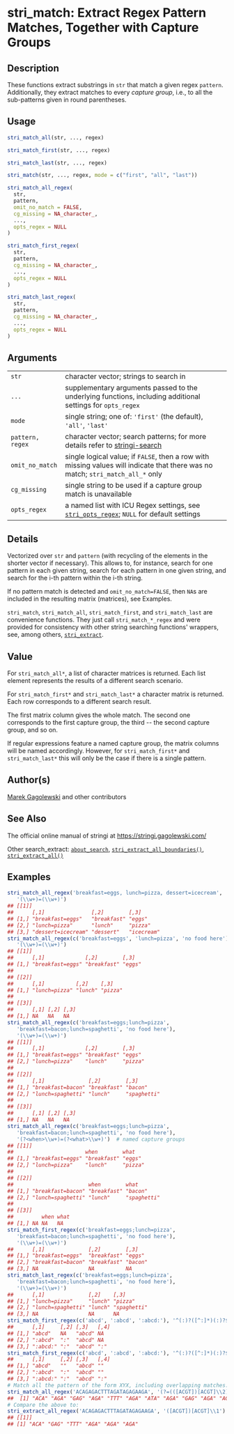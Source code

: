 # stri\_match: Extract Regex Pattern Matches, Together with Capture Groups

## Description

These functions extract substrings in `str` that match a given regex `pattern`. Additionally, they extract matches to every *capture group*, i.e., to all the sub-patterns given in round parentheses.

## Usage

```r
stri_match_all(str, ..., regex)

stri_match_first(str, ..., regex)

stri_match_last(str, ..., regex)

stri_match(str, ..., regex, mode = c("first", "all", "last"))

stri_match_all_regex(
  str,
  pattern,
  omit_no_match = FALSE,
  cg_missing = NA_character_,
  ...,
  opts_regex = NULL
)

stri_match_first_regex(
  str,
  pattern,
  cg_missing = NA_character_,
  ...,
  opts_regex = NULL
)

stri_match_last_regex(
  str,
  pattern,
  cg_missing = NA_character_,
  ...,
  opts_regex = NULL
)
```

## Arguments

|                  |                                                                                                                                         |
|------------------|-----------------------------------------------------------------------------------------------------------------------------------------|
| `str`            | character vector; strings to search in                                                                                                  |
| `...`            | supplementary arguments passed to the underlying functions, including additional settings for `opts_regex`                              |
| `mode`           | single string; one of: `'first'` (the default), `'all'`, `'last'`                                                                       |
| `pattern, regex` | character vector; search patterns; for more details refer to [stringi-search](about_search.md)                                          |
| `omit_no_match`  | single logical value; if `FALSE`, then a row with missing values will indicate that there was no match; `stri_match_all_*` only         |
| `cg_missing`     | single string to be used if a capture group match is unavailable                                                                        |
| `opts_regex`     | a named list with <span class="pkg">ICU</span> Regex settings, see [`stri_opts_regex`](stri_opts_regex.md); `NULL` for default settings |

## Details

Vectorized over `str` and `pattern` (with recycling of the elements in the shorter vector if necessary). This allows to, for instance, search for one pattern in each given string, search for each pattern in one given string, and search for the i-th pattern within the i-th string.

If no pattern match is detected and `omit_no_match=FALSE`, then `NA`s are included in the resulting matrix (matrices), see Examples.

`stri_match`, `stri_match_all`, `stri_match_first`, and `stri_match_last` are convenience functions. They just call `stri_match_*_regex` and were provided for consistency with other string searching functions\' wrappers, see, among others, [`stri_extract`](stri_extract.md).

## Value

For `stri_match_all*`, a list of character matrices is returned. Each list element represents the results of a different search scenario.

For `stri_match_first*` and `stri_match_last*` a character matrix is returned. Each row corresponds to a different search result.

The first matrix column gives the whole match. The second one corresponds to the first capture group, the third -- the second capture group, and so on.

If regular expressions feature a named capture group, the matrix columns will be named accordingly. However, for `stri_match_first*` and `stri_match_last*` this will only be the case if there is a single pattern.

## Author(s)

[Marek Gagolewski](https://www.gagolewski.com/) and other contributors

## See Also

The official online manual of <span class="pkg">stringi</span> at <https://stringi.gagolewski.com/>

Other search\_extract: [`about_search`](about_search.md), [`stri_extract_all_boundaries()`](stri_extract_boundaries.md), [`stri_extract_all()`](stri_extract.md)

## Examples




```r
stri_match_all_regex('breakfast=eggs, lunch=pizza, dessert=icecream',
   '(\\w+)=(\\w+)')
## [[1]]
##      [,1]               [,2]        [,3]      
## [1,] "breakfast=eggs"   "breakfast" "eggs"    
## [2,] "lunch=pizza"      "lunch"     "pizza"   
## [3,] "dessert=icecream" "dessert"   "icecream"
stri_match_all_regex(c('breakfast=eggs', 'lunch=pizza', 'no food here'),
   '(\\w+)=(\\w+)')
## [[1]]
##      [,1]             [,2]        [,3]  
## [1,] "breakfast=eggs" "breakfast" "eggs"
## 
## [[2]]
##      [,1]          [,2]    [,3]   
## [1,] "lunch=pizza" "lunch" "pizza"
## 
## [[3]]
##      [,1] [,2] [,3]
## [1,] NA   NA   NA
stri_match_all_regex(c('breakfast=eggs;lunch=pizza',
   'breakfast=bacon;lunch=spaghetti', 'no food here'),
   '(\\w+)=(\\w+)')
## [[1]]
##      [,1]             [,2]        [,3]   
## [1,] "breakfast=eggs" "breakfast" "eggs" 
## [2,] "lunch=pizza"    "lunch"     "pizza"
## 
## [[2]]
##      [,1]              [,2]        [,3]       
## [1,] "breakfast=bacon" "breakfast" "bacon"    
## [2,] "lunch=spaghetti" "lunch"     "spaghetti"
## 
## [[3]]
##      [,1] [,2] [,3]
## [1,] NA   NA   NA
stri_match_all_regex(c('breakfast=eggs;lunch=pizza',
   'breakfast=bacon;lunch=spaghetti', 'no food here'),
   '(?<when>\\w+)=(?<what>\\w+)')  # named capture groups
## [[1]]
##                       when        what   
## [1,] "breakfast=eggs" "breakfast" "eggs" 
## [2,] "lunch=pizza"    "lunch"     "pizza"
## 
## [[2]]
##                        when        what       
## [1,] "breakfast=bacon" "breakfast" "bacon"    
## [2,] "lunch=spaghetti" "lunch"     "spaghetti"
## 
## [[3]]
##         when what
## [1,] NA NA   NA
stri_match_first_regex(c('breakfast=eggs;lunch=pizza',
   'breakfast=bacon;lunch=spaghetti', 'no food here'),
   '(\\w+)=(\\w+)')
##      [,1]              [,2]        [,3]   
## [1,] "breakfast=eggs"  "breakfast" "eggs" 
## [2,] "breakfast=bacon" "breakfast" "bacon"
## [3,] NA                NA          NA
stri_match_last_regex(c('breakfast=eggs;lunch=pizza',
   'breakfast=bacon;lunch=spaghetti', 'no food here'),
   '(\\w+)=(\\w+)')
##      [,1]              [,2]    [,3]       
## [1,] "lunch=pizza"     "lunch" "pizza"    
## [2,] "lunch=spaghetti" "lunch" "spaghetti"
## [3,] NA                NA      NA
stri_match_first_regex(c('abcd', ':abcd', ':abcd:'), '^(:)?([^:]*)(:)?$')
##      [,1]     [,2] [,3]   [,4]
## [1,] "abcd"   NA   "abcd" NA  
## [2,] ":abcd"  ":"  "abcd" NA  
## [3,] ":abcd:" ":"  "abcd" ":"
stri_match_first_regex(c('abcd', ':abcd', ':abcd:'), '^(:)?([^:]*)(:)?$', cg_missing='')
##      [,1]     [,2] [,3]   [,4]
## [1,] "abcd"   ""   "abcd" ""  
## [2,] ":abcd"  ":"  "abcd" ""  
## [3,] ":abcd:" ":"  "abcd" ":"
# Match all the pattern of the form XYX, including overlapping matches:
stri_match_all_regex('ACAGAGACTTTAGATAGAGAAGA', '(?=(([ACGT])[ACGT]\\2))')[[1]][,2]
##  [1] "ACA" "AGA" "GAG" "AGA" "TTT" "AGA" "ATA" "AGA" "GAG" "AGA" "AGA"
# Compare the above to:
stri_extract_all_regex('ACAGAGACTTTAGATAGAGAAGA', '([ACGT])[ACGT]\\1')
## [[1]]
## [1] "ACA" "GAG" "TTT" "AGA" "AGA" "AGA"
```
